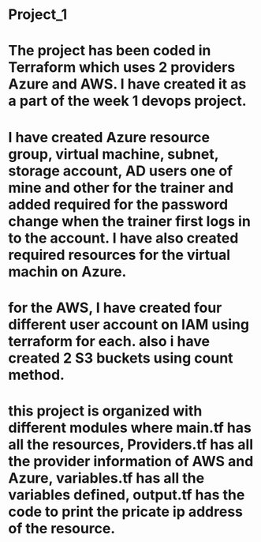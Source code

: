 # Project_1
# The project has been coded in Terraform which uses 2 providers Azure and AWS. I have created it as a part of the week 1 devops project. 
# I have created  Azure resource group, virtual machine, subnet, storage account, AD users one of mine and other for the trainer and added required for the password change when the trainer first logs in to the account. I have also created required resources for the virtual machin on Azure. 
# for the AWS, I have created four different user account on IAM using terraform for each. also i have created 2 S3 buckets using count method. 
# this project is organized with different modules where main.tf has all the resources, Providers.tf has all the provider information of AWS and Azure, variables.tf has all the variables defined, output.tf has the code to print the pricate ip address of the resource. 
